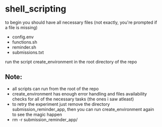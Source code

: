 # shell_scripting

to begin you should have all necessary files (not exactly, you're prompted if a file is missing)
- config.env
- functions.sh
- reminder.sh
- submissions.txt

run the script create_environment in the root directory of the repo

## Note:
- all scripts can run from the root of the repo
- create_environment has enough error handling and files availability checks for all of the necessary tasks (the ones i saw atleast)
- to retry the experiment just remove the directory submission_reminder_app, then you can run create_environment again to see the magic happen
- rm -r submission_reminder_app/

